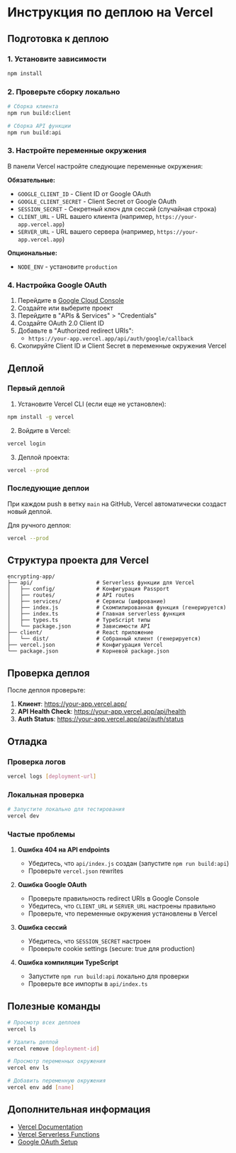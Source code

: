 # Инструкция по деплою на Vercel

## Подготовка к деплою

### 1. Установите зависимости
```bash
npm install
```

### 2. Проверьте сборку локально
```bash
# Сборка клиента
npm run build:client

# Сборка API функции
npm run build:api
```

### 3. Настройте переменные окружения

В панели Vercel настройте следующие переменные окружения:

**Обязательные:**
- `GOOGLE_CLIENT_ID` - Client ID от Google OAuth
- `GOOGLE_CLIENT_SECRET` - Client Secret от Google OAuth
- `SESSION_SECRET` - Секретный ключ для сессий (случайная строка)
- `CLIENT_URL` - URL вашего клиента (например, `https://your-app.vercel.app`)
- `SERVER_URL` - URL вашего сервера (например, `https://your-app.vercel.app`)

**Опциональные:**
- `NODE_ENV` - установите `production`

### 4. Настройка Google OAuth

1. Перейдите в [Google Cloud Console](https://console.cloud.google.com/)
2. Создайте или выберите проект
3. Перейдите в "APIs & Services" > "Credentials"
4. Создайте OAuth 2.0 Client ID
5. Добавьте в "Authorized redirect URIs":
   - `https://your-app.vercel.app/api/auth/google/callback`
6. Скопируйте Client ID и Client Secret в переменные окружения Vercel

## Деплой

### Первый деплой

1. Установите Vercel CLI (если еще не установлен):
```bash
npm install -g vercel
```

2. Войдите в Vercel:
```bash
vercel login
```

3. Деплой проекта:
```bash
vercel --prod
```

### Последующие деплои

При каждом push в ветку `main` на GitHub, Vercel автоматически создаст новый деплой.

Для ручного деплоя:
```bash
vercel --prod
```

## Структура проекта для Vercel

```
encrypting-app/
├── api/                    # Serverless функции для Vercel
│   ├── config/             # Конфигурация Passport
│   ├── routes/             # API routes
│   ├── services/           # Сервисы (шифрование)
│   ├── index.js            # Скомпилированная функция (генерируется)
│   ├── index.ts            # Главная serverless функция
│   ├── types.ts            # TypeScript типы
│   └── package.json        # Зависимости API
├── client/                 # React приложение
│   └── dist/               # Собранный клиент (генерируется)
├── vercel.json             # Конфигурация Vercel
└── package.json            # Корневой package.json
```

## Проверка деплоя

После деплоя проверьте:

1. **Клиент**: https://your-app.vercel.app/
2. **API Health Check**: https://your-app.vercel.app/api/health
3. **Auth Status**: https://your-app.vercel.app/api/auth/status

## Отладка

### Проверка логов
```bash
vercel logs [deployment-url]
```

### Локальная проверка
```bash
# Запустите локально для тестирования
vercel dev
```

### Частые проблемы

1. **Ошибка 404 на API endpoints**
   - Убедитесь, что `api/index.js` создан (запустите `npm run build:api`)
   - Проверьте `vercel.json` rewrites

2. **Ошибка Google OAuth**
   - Проверьте правильность redirect URIs в Google Console
   - Убедитесь, что `CLIENT_URL` и `SERVER_URL` настроены правильно
   - Проверьте, что переменные окружения установлены в Vercel

3. **Ошибка сессий**
   - Убедитесь, что `SESSION_SECRET` настроен
   - Проверьте cookie settings (secure: true для production)

4. **Ошибка компиляции TypeScript**
   - Запустите `npm run build:api` локально для проверки
   - Проверьте все импорты в `api/index.ts`

## Полезные команды

```bash
# Просмотр всех деплоев
vercel ls

# Удалить деплой
vercel remove [deployment-id]

# Просмотр переменных окружения
vercel env ls

# Добавить переменную окружения
vercel env add [name]
```

## Дополнительная информация

- [Vercel Documentation](https://vercel.com/docs)
- [Vercel Serverless Functions](https://vercel.com/docs/functions/serverless-functions)
- [Google OAuth Setup](./GOOGLE_OAUTH_SETUP.md)

